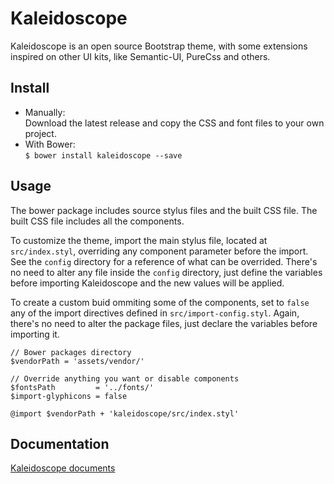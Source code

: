 # Kaleidoscope

Kaleidoscope is an open source Bootstrap theme, with some extensions inspired on other UI kits, like Semantic-UI, PureCss and others.

## Install

- Manually:  
  Download the latest release and copy the CSS and font files to your own project.
- With Bower:  
  `$ bower install kaleidoscope --save`

## Usage

The bower package includes source stylus files and the built CSS file. The built CSS file includes all the components.

To customize the theme, import the main stylus file, located at <code>src/index.styl</code>, overriding any component parameter before the import. See the <code>config</code> directory for a reference of what can be overrided. There's no need to alter any file inside the <code>config</code> directory, just define the variables before importing Kaleidoscope and the new values will be applied.

To create a custom buid ommiting some of the components, set to <code>false</code> any of the import directives defined in <code>src/import-config.styl</code>. Again, there's no need to alter the package files, just declare the variables before importing it.

```stylus
// Bower packages directory
$vendorPath = 'assets/vendor/'

// Override anything you want or disable components
$fontsPath         = '../fonts/'
$import-glyphicons = false

@import $vendorPath + 'kaleidoscope/src/index.styl'
```


## Documentation

[Kaleidoscope documents](https://github.com/mosaiqo/kaleidoscope)
